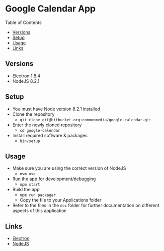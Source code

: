 # Google Calendar App

Table of Contents

- [Versions](#versions)
- [Setup](#setup)
- [Usage](#usage)
- [Links](#links)

## Versions

- Electron 1.8.4
- NodeJS 8.2.1

## Setup

- You must have Node version 8.2.1 installed
- Clone the repository
    - `git clone git@bitbucket.org:commonmedia/google-calendar.git`
- Enter the newly cloned repository
    - `cd google-calendar`
- Install required software & packages
    - `bin/setup`

## Usage

- Make sure you are using the correct version of NodeJS
    - `nvm use`
- Run the app for development/debugging
    - `npm start`
- Build the app
    - `npm run packager`
    - Copy the file to your Applications folder
- Refer to the files in the `doc` folder for further documentation on different aspects of this application

## Links

- [Electron](https://electronjs.org)
- [NodeJS](https://nodejs.org)
